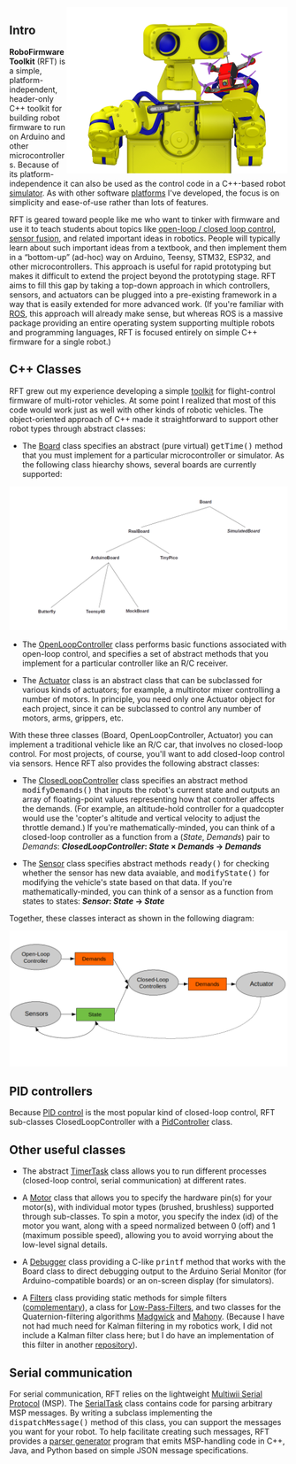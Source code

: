 <img src="extras/media/bobbie-rft.png" width=400 align=right>

## Intro

**RoboFirmwareToolkit** (RFT) is a simple, platform-independent, header-only C++ toolkit
for building robot firmware to run on Arduino and other microcontrollers.  Because
of its platform-independence it can also be used as the control code in a
C++-based robot [simulator](https://github.com/simondlevy/MulticopterSim).  As with 
other software [platforms](https://github.com/simondlevy) I've developed, the
focus is on simplicity and ease-of-use rather than lots of features.

RFT is geared toward people like me who want to tinker with firmware and use
it to teach students about topics like
[open-loop / closed loop control](https://circuitglobe.com/difference-between-open-loop-and-closed-loop-system.html),
[sensor fusion](https://en.wikipedia.org/wiki/Sensor_fusion),
and related important ideas in robotics.  People will typically learn about such important ideas from a textbook,
and then implement them in a &ldquo;bottom-up&rdquo; (ad-hoc) way on Arduino, Teensy, STM32, ESP32, and
other microcontrollers. This approach is useful for rapid prototyping but makes it
difficult to extend the project beyond the prototyping stage.  RFT aims to fill
this gap by taking a top-down approach in which controllers, sensors, and actuators can be
plugged into a pre-existing framework in a way that is easily extended for more advanced work.
(If you're familiar with [ROS](https://www.ros.org/), this approach will already make sense, but
whereas ROS is a massive package providing an entire operating system
supporting multiple robots and programming languages, RFT is focused entirely
on simple C++ firmware for a single robot.)

## C++ Classes

RFT grew out my experience developing a simple [toolkit](https://github.com/simondlevy/Hackflight)
for flight-control firmware of multi-rotor vehicles.  At some point I realized that most of this
code would work just as well with other kinds of robotic vehicles.  The object-oriented approach 
of C++ made it straightforward to support other robot types through abstract classes:

* The <a href="https://github.com/simondlevy/RoboFirmwareToolkit/blob/master/src/RFT_board.hpp">Board</a>
class specifies an abstract (pure virtual) <tt>getTime()</tt> method that you must
implement for a particular microcontroller or simulator.  As the following class hiearchy shows, 
several boards are currently supported:

<p align="center"> 
<img src="extras/media/boards.png" width=650>
</p>

* The <a href="https://github.com/simondlevy/RoboFirmwareToolkit/blob/master/src/RFT_openloop.hpp">OpenLoopController</a>
class performs basic functions associated with open-loop control, and specifies a set of abstract methods that you
implement for a particular controller like an R/C receiver.

* The <a href="https://github.com/simondlevy/RoboFirmwareToolkit/blob/master/src/RFT_actuator.hpp">Actuator</a>
class is an abstract class that can be subclassed for various kinds of actuators; for example, a multirotor
mixer controlling a number of motors.  In principle, you need only one Actuator object for each project,
since it can be subclassed to control any number of motors, arms, grippers, etc.

With these three classes (Board, OpenLoopController, Actuator) you can implement a traditional vehicle like
an R/C car, that involves no closed-loop control.  For most projects, of course, you'll want to add closed-loop
control via sensors.  Hence RFT also provides the following abstract classes:

* The <a href="https://github.com/simondlevy/RoboFirmwareToolkit/blob/master/src/RFT_closedloop.hpp">ClosedLoopController</a>
class specifies an abstract method <tt>modifyDemands()</tt> that inputs the robot's current state and
outputs an array of floating-point values representing how that controller affects the demands. (For example,
an altitude-hold controller for a quadcopter would use the 'copter's altitude
and vertical velocity to adjust the throttle demand.)  If you're
mathematically-minded, you can think of a closed-loop controller as a function from a
(<i>State</i>, <i>Demands</i>) pair to <i>Demands</i>:
<b><i>ClosedLoopController</i>: <i>State</i> &times; <i>Demands</i> &rarr; <i>Demands</i></b>

* The <a href="https://github.com/simondlevy/RoboFirmwareToolkit/blob/master/src/RFT_sensor.hpp">Sensor</a>
class specifies abstract methods <tt>ready()</tt> for checking whether the sensor
has new data avaiable, and  <tt>modifyState()</tt> for modifying the vehicle's
state based on that data.  If you're mathematically-minded, you can think of a
sensor as a function from states to states: <b><i>Sensor</i>: <i>State</i> &rarr;
<i>State</i></b>

Together, these classes interact as shown in the following diagram:

<p align="center"> 
<img src="extras/media/dataflow.png" width=700>
</p>


## PID controllers

Because [PID control](https://en.wikipedia.org/wiki/PID_controller) is the most
popular kind of closed-loop control, RFT sub-classes ClosedLoopController with a 
[PidController](https://github.com/simondlevy/RoboFirmwareToolkit/blob/main/src/rft_closedloops/pidcontroller.hpp)
class.

## Other useful classes

* The abstract <a href="https://github.com/simondlevy/RoboFirmwareToolkit/blob/master/src/RFT_timertask.hpp">TimerTask</a>
class allows you to run different processes (closed-loop control, serial communication) at different rates.

* A <a href="https://github.com/simondlevy/RoboFirmwareToolkit/blob/master/src/RFT_motor.hpp">Motor</a> class that
allows you to specify the hardware pin(s) for your motor(s), with individual motor types (brushed, brushless) supported
through sub-classes. To spin a motor, you specify the index (id) of the motor you want, along with a speed normalized between
0 (off) and 1 (maximum possible speed), allowing you to avoid worrying about the low-level signal details.

* A <a href="https://github.com/simondlevy/RoboFirmwareToolkit/blob/master/src/RFT_debugger.hpp">Debugger</a> class
providing a C-like <tt>printf</tt> method that works with the Board class to direct debugging output to the Arduino Serial Monitor
(for Arduino-compatible boards) or an on-screen display (for simulators).

* A <a href="https://github.com/simondlevy/RoboFirmwareToolkit/blob/master/src/RFT_filters.hpp">Filters</a> class
providing static methods for simple filters
([complementary](https://www.quora.com/What-is-a-complimentary-filter-How-does-it-differ-from-a-Kalman-filter)),
a class for [Low-Pass-Filters](https://en.wikipedia.org/wiki/Low-pass_filter), and two classes for the Quaternion-filtering
algorithms [Madgwick](https://courses.cs.washington.edu/courses/cse474/17wi/labs/l4/madgwick_internal_report.pdf)
and [Mahony](https://nitinjsanket.github.io/tutorials/attitudeest/mahony#mahonyfilt).  (Because I have not had much need for
Kalman filtering in my robotics work, I did not include a Kalman filter class here; but I do have an implementation of this
filter in another [repository](https://github.com/simondlevy/TinyEKF)).

## Serial communication

For serial communication, RFT relies on the lightweight [Multiwii Serial Protocol](http://www.armazila.com/MultiwiiSerialProtocol(draft)v02.pdf) (MSP).  The [SerialTask](https://github.com/simondlevy/RoboFirmwareToolkit/blob/main/src/RFT_serialtask.hpp) class contains code for parsing
arbitrary MSP messages.  By writing a subclass implementing the <tt>dispatchMessage()</tt>  method of this class, you can support the 
messages you want for your robot.  To help facilitate creating such messages, RFT provides a
[parser generator](https://github.com/simondlevy/RoboFirmwareToolkit/tree/main/extras/parser) program
that emits MSP-handling code in C++, Java, and Python based on simple JSON message specifications.
